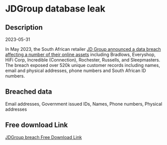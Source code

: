 # JDGroup database leak

## Description

2023-05-31

In May 2023, the South African retailer <a href="https://mybroadband.co.za/news/security/494239-half-a-million-customers-hit-by-incredible-hifi-corp-and-everyshop-data-breach.html" target="_blank" rel="noopener">JD Group announced a data breach affecting a number of their online assets</a> including Bradlows, Everyshop, HiFi Corp, Incredible (Connection), Rochester, Russells, and Sleepmasters. The breach exposed over 520k unique customer records including names, email and physical addresses, phone numbers and South African ID numbers.

## Breached data

Email addresses, Government issued IDs, Names, Phone numbers, Physical addresses

## Free download Link

[JDGroup breach Free Download Link](https://link-to.net/1229997/955.406831854917/dynamic/?r=aHR0cHM6Ly93d3cubWVkaWFmaXJlLmNvbS92aWV3L0M5aDNLVjdIYkRWU1BzbC9qZGdyb3VwLmNvLnphL2ZpbGU=)